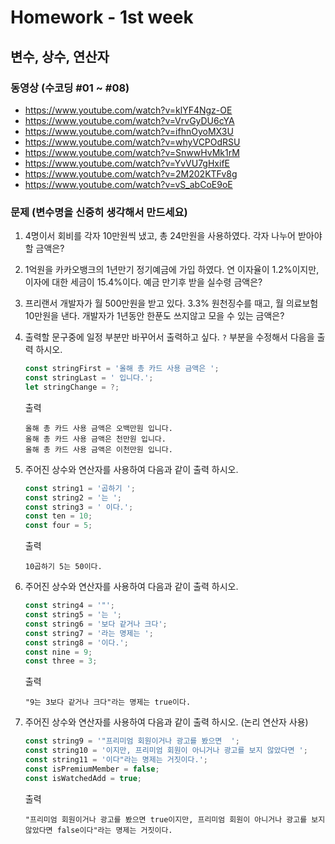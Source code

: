 # Homework - 1st week

## 변수, 상수, 연산자
### 동영상 (수코딩 #01 ~ #08)
* https://www.youtube.com/watch?v=klYF4Ngz-OE
* https://www.youtube.com/watch?v=VrvGyDU6cYA
* https://www.youtube.com/watch?v=ifhnOyoMX3U
* https://www.youtube.com/watch?v=whyVCPOdRSU
* https://www.youtube.com/watch?v=SnwwHvMk1rM
* https://www.youtube.com/watch?v=YvVU7gHxifE
* https://www.youtube.com/watch?v=2M202KTFv8g
* https://www.youtube.com/watch?v=vS_abCoE9oE

### 문제 (변수명을 신중히 생각해서 만드세요)
1. 4명이서 회비를 각자 10만원씩 냈고, 총 24만원을 사용하였다. 각자 나누어 받아야 할 금액은?

2. 1억원을 카카오뱅크의 1년만기 정기예금에 가입 하였다. 연 이자율이 1.2%이지만, 이자에 대한 세금이 15.4%이다. 예금 만기후 받을 실수령 금액은?

3. 프리랜서 개발자가 월 500만원을 받고 있다. 3.3% 원천징수를 때고, 월 의료보험 10만원을 낸다. 개발자가 1년동안 한푼도 쓰지않고 모을 수 있는 금액은?

4. 출력할 문구중에 일정 부분만 바꾸어서 출력하고 싶다. `?` 부분을 수정해서 다음을 출력 하시오.
    ```js
    const stringFirst = '올해 총 카드 사용 금액은 ';
    const stringLast = ' 입니다.';
    let stringChange = ?;
    ```
    출력
    ```
    올해 총 카드 사용 금액은 오백만원 입니다.
    올해 총 카드 사용 금액은 천만원 입니다.
    올해 총 카드 사용 금액은 이천만원 입니다.
    ```

5. 주어진 상수와 연산자를 사용하여 다음과 같이 출력 하시오.
    ```js
    const string1 = '곱하기 ';
    const string2 = '는 ';
    const string3 = ' 이다.';
    const ten = 10;
    const four = 5;
    ```
    출력
    ```
    10곱하기 5는 50이다.
    ```

6. 주어진 상수와 연산자를 사용하여 다음과 같이 출력 하시오.
    ```js
    const string4 = '"';
    const string5 = '는 ';
    const string6 = '보다 같거나 크다';
    const string7 = '라는 명제는 ';
    const string8 = '이다.';
    const nine = 9;
    const three = 3;
    ```
    출력
    ```
    "9는 3보다 같거나 크다"라는 명제는 true이다.
    ```

7. 주어진 상수와 연산자를 사용하여 다음과 같이 출력 하시오. (논리 연산자 사용)
    ```js
    const string9 = '"프리미엄 회원이거나 광고를 봤으면  ';
    const string10 = '이지만, 프리미엄 회원이 아니거나 광고를 보지 않았다면 ';
    const string11 = '이다"라는 명제는 거짓이다.';
    const isPremiumMember = false;
    const isWatchedAdd = true;
    ```
    출력
    ```
    "프리미엄 회원이거나 광고를 봤으면 true이지만, 프리미엄 회원이 아니거나 광고를 보지 않았다면 false이다"라는 명제는 거짓이다.
    ```
